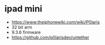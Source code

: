 # ipad mini
- https://www.theiphonewiki.com/wiki/P0laris
- 32 bit arm
- 9.3.6 firmware
- https://github.com/p0larisdev/untether